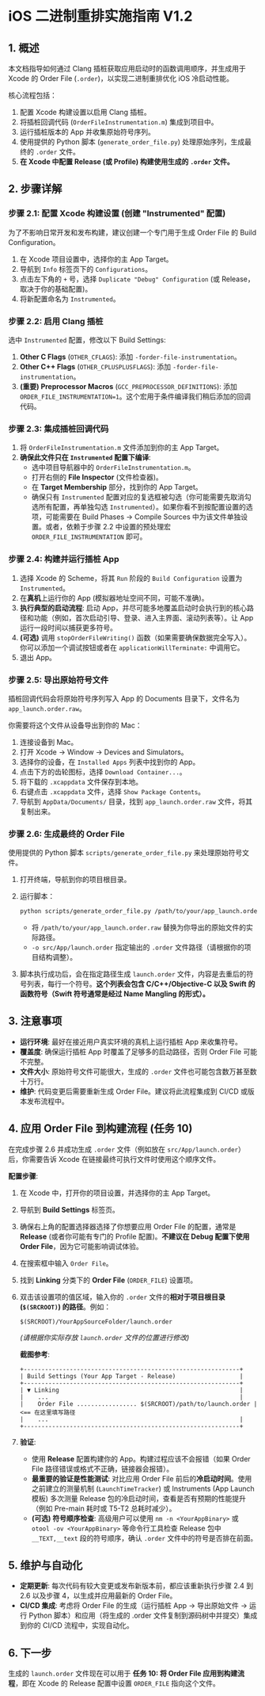 # iOS 二进制重排实施指南 V1.2


## 1. 概述

本文档指导如何通过 Clang 插桩获取应用启动时的函数调用顺序，并生成用于 Xcode 的 Order File (`.order`)，以实现二进制重排优化 iOS 冷启动性能。

核心流程包括：
1.  配置 Xcode 构建设置以启用 Clang 插桩。
2.  将插桩回调代码 (`OrderFileInstrumentation.m`) 集成到项目中。
3.  运行插桩版本的 App 并收集原始符号序列。
4.  使用提供的 Python 脚本 (`generate_order_file.py`) 处理原始序列，生成最终的 `.order` 文件。
5.  **在 Xcode 中配置 Release (或 Profile) 构建使用生成的 `.order` 文件。**

## 2. 步骤详解

### 步骤 2.1: 配置 Xcode 构建设置 (创建 "Instrumented" 配置)

为了不影响日常开发和发布构建，建议创建一个专门用于生成 Order File 的 Build Configuration。

1.  在 Xcode 项目设置中，选择你的主 App Target。
2.  导航到 `Info` 标签页下的 `Configurations`。
3.  点击左下角的 `+` 号，选择 `Duplicate "Debug" Configuration` (或 Release，取决于你的基础配置)。
4.  将新配置命名为 `Instrumented`。

### 步骤 2.2: 启用 Clang 插桩

选中 `Instrumented` 配置，修改以下 Build Settings:

1.  **Other C Flags** (`OTHER_CFLAGS`): 添加 `-forder-file-instrumentation`。
2.  **Other C++ Flags** (`OTHER_CPLUSPLUSFLAGS`): 添加 `-forder-file-instrumentation`。
3.  **(重要) Preprocessor Macros** (`GCC_PREPROCESSOR_DEFINITIONS`): 添加 `ORDER_FILE_INSTRUMENTATION=1`。这个宏用于条件编译我们稍后添加的回调代码。

### 步骤 2.3: 集成插桩回调代码

1.  将 `OrderFileInstrumentation.m` 文件添加到你的主 App Target。
2.  **确保此文件只在 `Instrumented` 配置下编译**:
    *   选中项目导航器中的 `OrderFileInstrumentation.m`。
    *   打开右侧的 **File Inspector** (文件检查器)。
    *   在 **Target Membership** 部分，找到你的 App Target。
    *   确保只有 `Instrumented` 配置对应的复选框被勾选（你可能需要先取消勾选所有配置，再单独勾选 `Instrumented`）。如果你看不到按配置设置的选项，可能需要在 Build Phases -> Compile Sources 中为该文件单独设置。或者，依赖于步骤 2.2 中设置的预处理宏 `ORDER_FILE_INSTRUMENTATION` 即可。

### 步骤 2.4: 构建并运行插桩 App

1.  选择 Xcode 的 Scheme，将其 `Run` 阶段的 `Build Configuration` 设置为 `Instrumented`。
2.  在**真机**上运行你的 App (模拟器地址空间不同，可能不准确)。
3.  **执行典型的启动流程**: 启动 App，并尽可能多地覆盖启动时会执行到的核心路径和功能（例如，首次启动引导、登录、进入主界面、滚动列表等）。让 App 运行一段时间以捕获更多符号。
4.  **(可选)** 调用 `stopOrderFileWriting()` 函数（如果需要确保数据完全写入）。你可以添加一个调试按钮或者在 `applicationWillTerminate:` 中调用它。
5.  退出 App。

### 步骤 2.5: 导出原始符号文件

插桩回调代码会将原始符号序列写入 App 的 Documents 目录下，文件名为 `app_launch.order.raw`。

你需要将这个文件从设备导出到你的 Mac：
1.  连接设备到 Mac。
2.  打开 Xcode -> Window -> Devices and Simulators。
3.  选择你的设备，在 `Installed Apps` 列表中找到你的 App。
4.  点击下方的齿轮图标，选择 `Download Container...`。
5.  将下载的 `.xcappdata` 文件保存到本地。
6.  右键点击 `.xcappdata` 文件，选择 `Show Package Contents`。
7.  导航到 `AppData/Documents/` 目录，找到 `app_launch.order.raw` 文件，将其复制出来。

### 步骤 2.6: 生成最终的 Order File

使用提供的 Python 脚本 `scripts/generate_order_file.py` 来处理原始符号文件。

1.  打开终端，导航到你的项目根目录。
2.  运行脚本：
    ```bash
    python scripts/generate_order_file.py /path/to/your/app_launch.order.raw -o src/App/launch.order
    ```
    *   将 `/path/to/your/app_launch.order.raw` 替换为你导出的原始文件的实际路径。
    *   `-o src/App/launch.order` 指定输出的 `.order` 文件路径（请根据你的项目结构调整）。

3.  脚本执行成功后，会在指定路径生成 `launch.order` 文件，内容是去重后的符号列表，每行一个符号。**这个列表会包含 C/C++/Objective-C 以及 Swift 的函数符号（Swift 符号通常是经过 Name Mangling 的形式）。**

## 3. 注意事项

*   **运行环境**: 最好在接近用户真实环境的真机上运行插桩 App 来收集符号。
*   **覆盖度**: 确保运行插桩 App 时覆盖了足够多的启动路径，否则 Order File 可能不完整。
*   **文件大小**: 原始符号文件可能很大，生成的 `.order` 文件也可能包含数万甚至数十万行。
*   **维护**: 代码变更后需要重新生成 Order File。建议将此流程集成到 CI/CD 或版本发布流程中。

## 4. 应用 Order File 到构建流程 (任务 10)

在完成步骤 2.6 并成功生成 `.order` 文件（例如放在 `src/App/launch.order`）后，你需要告诉 Xcode 在链接最终可执行文件时使用这个顺序文件。

**配置步骤**:

1.  在 Xcode 中，打开你的项目设置，并选择你的主 App Target。
2.  导航到 **Build Settings** 标签页。
3.  确保右上角的配置选择器选择了你想要应用 Order File 的配置，通常是 **Release** (或者你可能有专门的 Profile 配置)。**不建议在 Debug 配置下使用 Order File**，因为它可能影响调试体验。
4.  在搜索框中输入 `Order File`。
5.  找到 **Linking** 分类下的 **Order File** (`ORDER_FILE`) 设置项。
6.  双击该设置项的值区域，输入你的 `.order` 文件的**相对于项目根目录 (`$(SRCROOT)`) 的路径**。例如：
    ```
    $(SRCROOT)/YourAppSourceFolder/launch.order
    ```
    *(请根据你实际存放 `launch.order` 文件的位置进行修改)*

    **截图参考**:
    ```
    +-------------------------------------------------------------+
    | Build Settings (Your App Target - Release)                  |
    +-------------------------------------------------------------+
    | ▼ Linking                                                   |
    |    ...                                                      |
    |    Order File ................. $(SRCROOT)/path/to/launch.order | <== 在这里填写路径
    |    ...                                                      |
    +-------------------------------------------------------------+
    ```

7.  **验证**:
    *   使用 **Release** 配置构建你的 App。构建过程应该不会报错（如果 Order File 路径错误或格式不正确，链接器会报错）。
    *   **最重要的验证是性能测试**: 对比应用 Order File 前后的**冷启动时间**。使用之前建立的测量机制 (`LaunchTimeTracker`) 或 Instruments (App Launch 模板) 多次测量 Release 包的冷启动时间，查看是否有预期的性能提升（例如 Pre-main 耗时或 T5-T2 总耗时减少）。
    *   **(可选) 符号顺序检查**: 高级用户可以使用 `nm -n <YourAppBinary>` 或 `otool -ov <YourAppBinary>` 等命令行工具检查 Release 包中 `__TEXT,__text` 段的符号顺序，确认 `.order` 文件中的符号是否排在前面。

## 5. 维护与自动化

*   **定期更新**: 每次代码有较大变更或发布新版本前，都应该重新执行步骤 2.4 到 2.6 以及步骤 4，以生成并应用最新的 Order File。
*   **CI/CD 集成**: 考虑将 Order File 的生成（运行插桩 App -> 导出原始文件 -> 运行 Python 脚本）和应用（将生成的 .order 文件复制到源码树中并提交）集成到你的 CI/CD 流程中，实现自动化。

## 6. 下一步

生成的 `launch.order` 文件现在可以用于 **任务 10: 将 Order File 应用到构建流程**，即在 Xcode 的 Release 配置中设置 `ORDER_FILE` 指向这个文件。 